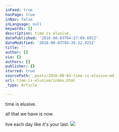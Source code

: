 ```yaml
---
inFeed: true
hasPage: true
inNav: false
inLanguage: null
keywords: []
description: time is elusive.
datePublished: '2016-08-03T04:27:09.601Z'
dateModified: '2016-08-03T04:26:22.925Z'
title: ''
author: []
via: {}
authors: []
publisher: {}
starred: true
sourcePath: _posts/2016-08-03-time-is-elusive.md
url: time-is-elusive/index.html
_type: Article

---
```

time is elusive.

all that we have is now.

live each day like it's your last.
![](https://the-grid-user-content.s3-us-west-2.amazonaws.com/9264e678-c13b-4513-a7c5-37f057bd8ed4.jpg)